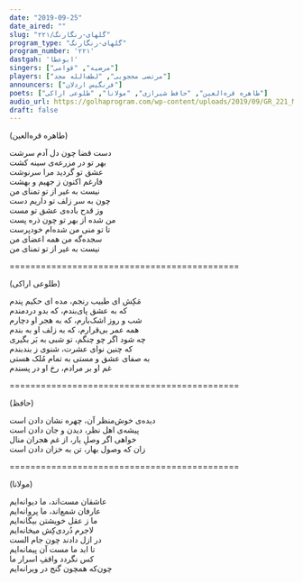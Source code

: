 ```yaml
---
date: "2019-09-25"
date_aired: ""
slug: "گلهای-رنگارنگ/۲۲۱"
program_type: "گلهای-رنگارنگ"
program_number: '۲۲۱'
dastgah: 'ابوعطا'
singers: ["مرضیه", "قوامی"]
players: ["مرتضی محجوبی", "لطف‌الله مجد"]
announcers: ["فرنگیس اردلان"]
poets: ["طاهره قره‌العین", "حافظ شیرازی", "مولانا", "طلوعی اراکی"]
audio_url: https://golhaprogram.com/wp-content/uploads/2019/09/GR_221_Marzieh_Ghavami.mp3
draft: false
---
```


(طاهره قره‌العین)  

دست قضا چون دل آدم سرشت  
بهر تو در مزرعه‌ی سینه کشت  
عشق تو گردید مرا سرنوشت  
فارغم اکنون ز جهیم و بهشت  
نیست به غیر از تو تمنای من  
چون به سر زلف تو داریم دست  
وز قدح باده‌ی عشق تو مست  
من شده از بهر تو چون ذره پست  
تا تو منی من شده‌ام خودپرست  
سجده‌گه من همه اعضای من  
نیست به غیر از تو تمنای من  

============================================  

(طلوعی اراکی)  

مَکِش ای طبیب رنجم، مده ای حکیم پندم  
که به عشق پای‌بندم، كه بدو دردمندم  
شب و روز اشک‌بارم، كه به هجر او دچارم  
همه عمر بی‌قرارم، که به زلف او به بندم  
چه شود اگر چو چنگم، تو شبی به بَر بگیری  
که چنین نوای عشرت، شنوی ز بندبندم  
به صفای عشق و مستی به تمام مُلک هستی  
غم او بر مرادم، رخ او در پسندم  

============================================  

(حافظ)  

دیده‌ی خوش‌منظر آن، چهره نشان دادن است  
پیشه‌ی اهل نظر، دیدن و جان دادن است  
خواهی اگر وصلِ یار، از غم هجران منال  
زان که وصول بهار، تن به خزان دادن است  

============================================  

(مولانا)  

عاشقان مست‌اند، ما دیوانه‌ایم  
عارفان شمع‌اند، ما پروانه‌ایم  
ما ز عقل خویشتن بیگانه‌ایم  
لاجرم دُردی‌كِش میخانه‌ایم  
در ازل دادند چون جام الست  
تا ابد ما مست آن پیمانه‌ایم  
کس نگردد واقفِ اسرار ما  
چون‌که همچون گنج در ویرانه‌ایم  

